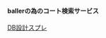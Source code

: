 #### ballerの為のコート検索サービス
[DB設計スプレ](https://docs.google.com/spreadsheets/d/1-niPR9CcBtcscQXIYjM_15D_7vmLTl4YqHqV_Fk9WVA/edit#gid=0)
